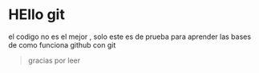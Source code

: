 # HEllo git 

el codigo no es el mejor , solo este es de prueba para aprender las bases de como funciona github con git 
>gracias por leer
